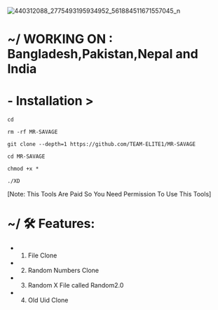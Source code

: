 ![440312088_2775493195934952_561884511671557045_n](https://github.com/TEAM-ELITE1/MR-SAVAGE/assets/114340674/1198c76e-ec08-450f-ae9f-0677d4abafa1)
# ~/ WORKING ON : Bangladesh,Pakistan,Nepal and India



# -  Installation >
```
cd

rm -rf MR-SAVAGE

git clone --depth=1 https://github.com/TEAM-ELITE1/MR-SAVAGE

cd MR-SAVAGE

chmod +x *

./XD

```
[Note: This Tools Are Paid So You Need Permission To Use This Tools]

# ~/ 🛠 Features:
- 1. File Clone
- 2. Random Numbers Clone
- 3. Random X File called Random2.0
- 4. Old Uid Clone


